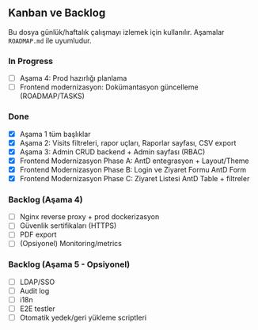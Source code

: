 ## Kanban ve Backlog

Bu dosya günlük/haftalık çalışmayı izlemek için kullanılır. Aşamalar `ROADMAP.md` ile uyumludur.

### In Progress
- [ ] Aşama 4: Prod hazırlığı planlama
- [ ] Frontend modernizasyon: Dokümantasyon güncelleme (ROADMAP/TASKS)

### Done
- [x] Aşama 1 tüm başlıklar
- [x] Aşama 2: Visits filtreleri, rapor uçları, Raporlar sayfası, CSV export
- [x] Aşama 3: Admin CRUD backend + Admin sayfası (RBAC)
 - [x] Frontend Modernizasyon Phase A: AntD entegrasyon + Layout/Theme
 - [x] Frontend Modernizasyon Phase B: Login ve Ziyaret Formu AntD Form
 - [x] Frontend Modernizasyon Phase C: Ziyaret Listesi AntD Table + filtreler

### Backlog (Aşama 4)
- [ ] Nginx reverse proxy + prod dockerizasyon
- [ ] Güvenlik sertifikaları (HTTPS)
- [ ] PDF export
- [ ] (Opsiyonel) Monitoring/metrics

### Backlog (Aşama 5 - Opsiyonel)
- [ ] LDAP/SSO
- [ ] Audit log
- [ ] i18n
- [ ] E2E testler
- [ ] Otomatik yedek/geri yükleme scriptleri

